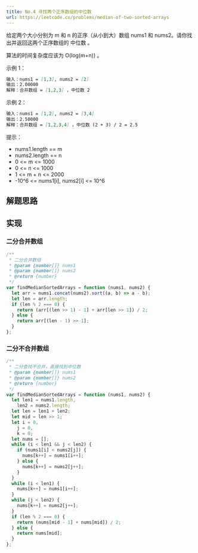 ```yaml
---
title: No.4 寻找两个正序数组的中位数
url: https://leetcode.cn/problems/median-of-two-sorted-arrays
---
```


给定两个大小分别为 m 和 n 的正序（从小到大）数组 nums1 和 nums2。请你找出并返回这两个正序数组的 中位数 。

算法的时间复杂度应该为 O(log(m+n)) 。

示例 1：

```md
输入：nums1 = [1,3], nums2 = [2]
输出：2.00000
解释：合并数组 = [1,2,3] ，中位数 2
```

示例 2：

```md
输入：nums1 = [1,2], nums2 = [3,4]
输出：2.50000
解释：合并数组 = [1,2,3,4] ，中位数 (2 + 3) / 2 = 2.5
```

提示：

- nums1.length == m
- nums2.length == n
- 0 <= m <= 1000
- 0 <= n <= 1000
- 1 <= m + n <= 2000
- -10^6 <= nums1\[i\], nums2\[i\] <= 10^6

## 解题思路

## 实现

### 二分合并数组

```js
/**
 * 二分合并数组
 * @param {number[]} nums1
 * @param {number[]} nums2
 * @return {number}
 */
var findMedianSortedArrays = function (nums1, nums2) {
  let arr = nums1.concat(nums2).sort((a, b) => a - b);
  let len = arr.length;
  if (len % 2 === 0) {
    return (arr[(len >> 1) - 1] + arr[len >> 1]) / 2;
  } else {
    return arr[(len - 1) >> 1];
  }
};
```

### 二分不合并数组

```js
/**
 * 二分查找不合并，直接找到中位数
 * @param {number[]} nums1
 * @param {number[]} nums2
 * @return {number}
 */
var findMedianSortedArrays = function (nums1, nums2) {
  let len1 = nums1.length,
    len2 = nums2.length;
  let len = len1 + len2;
  let mid = len >> 1;
  let i = 0,
    j = 0,
    k = 0;
  let nums = [];
  while (i < len1 && j < len2) {
    if (nums1[i] < nums2[j]) {
      nums[k++] = nums1[i++];
    } else {
      nums[k++] = nums2[j++];
    }
  }
  while (i < len1) {
    nums[k++] = nums1[i++];
  }
  while (j < len2) {
    nums[k++] = nums2[j++];
  }
  if (len % 2 === 0) {
    return (nums[mid - 1] + nums[mid]) / 2;
  } else {
    return nums[mid];
  }
};
```

